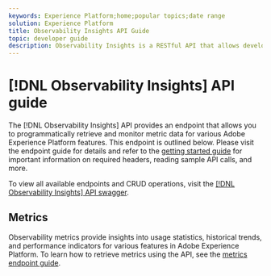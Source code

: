 ```yaml
---
keywords: Experience Platform;home;popular topics;date range
solution: Experience Platform
title: Observability Insights API Guide
topic: developer guide
description: Observability Insights is a RESTful API that allows developers to expose key observability metrics in Adobe Experience Platform. These metrics provide insights into Platform usage statistics, health-checks for Platform services, historical trends, and performance indicators for various Platform functionalities.
---
```


# [!DNL Observability Insights] API guide

The [!DNL Observability Insights] API provides an endpoint that allows you to programmatically retrieve and monitor metric data for various Adobe Experience Platform features. This endpoint is outlined below. Please visit the endpoint guide for details and refer to the [getting started guide](./getting-started.md) for important information on required headers, reading sample API calls, and more.

To view all available endpoints and CRUD operations, visit the [[!DNL Observability Insights] API swagger](https://www.adobe.io/apis/experienceplatform/home/api-reference.html#!acpdr/swagger-specs/observability-insights.yaml).

## Metrics

Observability metrics provide insights into usage statistics, historical trends, and performance indicators for various features in Adobe Experience Platform. To learn how to retrieve metrics using the API, see the [metrics endpoint guide](./metrics.md).